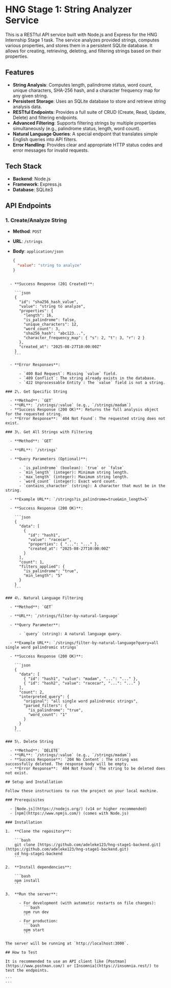# HNG Stage 1: String Analyzer Service

This is a RESTful API service built with Node.js and Express for the HNG Internship Stage 1 task. The service analyzes provided strings, computes various properties, and stores them in a persistent SQLite database. It allows for creating, retrieving, deleting, and filtering strings based on their properties.

## Features

- **String Analysis**: Computes length, palindrome status, word count, unique characters, SHA-256 hash, and a character frequency map for any given string.
- **Persistent Storage**: Uses an SQLite database to store and retrieve string analysis data.
- **RESTful Endpoints**: Provides a full suite of CRUD (Create, Read, Update, Delete) and filtering endpoints.
- **Advanced Filtering**: Supports filtering strings by multiple properties simultaneously (e.g., palindrome status, length, word count).
- **Natural Language Queries**: A special endpoint that translates simple English queries into API filters.
- **Error Handling**: Provides clear and appropriate HTTP status codes and error messages for invalid requests.

## Tech Stack

- **Backend**: Node.js
- **Framework**: Express.js
- **Database**: SQLite3

## API Endpoints

### 1. Create/Analyze String

- **Method**: `POST`
- **URL**: `/strings`
- **Body**: `application/json`

  ```json
  {
    "value": "string to analyze"
  }
````

  - **Success Response (201 Created)**:

    ```json
    {
      "id": "sha256_hash_value",
      "value": "string to analyze",
      "properties": {
        "length": 16,
        "is_palindrome": false,
        "unique_characters": 12,
        "word_count": 3,
        "sha256_hash": "abc123...",
        "character_frequency_map": { "s": 2, "t": 3, "r": 2 }
      },
      "created_at": "2025-08-27T10:00:00Z"
    }
    ```

  - **Error Responses**:

      - `400 Bad Request`: Missing `value` field.
      - `409 Conflict`: The string already exists in the database.
      - `422 Unprocessable Entity`: The `value` field is not a string.

### 2\. Get Specific String

  - **Method**: `GET`
  - **URL**: `/strings/:value` (e.g., `/strings/madam`)
  - **Success Response (200 OK)**: Returns the full analysis object for the requested string.
  - **Error Response**: `404 Not Found`: The requested string does not exist.

### 3\. Get All Strings with Filtering

  - **Method**: `GET`

  - **URL**: `/strings`

  - **Query Parameters (Optional)**:

      - `is_palindrome` (boolean): `true` or `false`
      - `min_length` (integer): Minimum string length.
      - `max_length` (integer): Maximum string length.
      - `word_count` (integer): Exact word count.
      - `contains_character` (string): A character that must be in the string.

  - **Example URL**: `/strings?is_palindrome=true&min_length=5`

  - **Success Response (200 OK)**:

    ```json
    {
      "data": [
        {
          "id": "hash1",
          "value": "racecar",
          "properties": { "...": "..." },
          "created_at": "2025-08-27T10:00:00Z"
        }
      ],
      "count": 1,
      "filters_applied": {
        "is_palindrome": "true",
        "min_length": "5"
      }
    }
    ```

### 4\. Natural Language Filtering

  - **Method**: `GET`

  - **URL**: `/strings/filter-by-natural-language`

  - **Query Parameter**:

      - `query` (string): A natural language query.

  - **Example URL**: `/strings/filter-by-natural-language?query=all single word palindromic strings`

  - **Success Response (200 OK)**:

    ```json
    {
      "data": [
        { "id": "hash1", "value": "madam", "...": "..." },
        { "id": "hash2", "value": "racecar", "...": "..." }
      ],
      "count": 2,
      "interpreted_query": {
        "original": "all single word palindromic strings",
        "parsed_filters": {
          "is_palindrome": "true",
          "word_count": "1"
        }
      }
    }
    ```

### 5\. Delete String

  - **Method**: `DELETE`
  - **URL**: `/strings/:value` (e.g., `/strings/madam`)
  - **Success Response**: `204 No Content`: The string was successfully deleted. The response body will be empty.
  - **Error Response**: `404 Not Found`: The string to be deleted does not exist.

## Setup and Installation

Follow these instructions to run the project on your local machine.

### Prerequisites

  - [Node.js](https://nodejs.org/) (v14 or higher recommended)
  - [npm](https://www.npmjs.com/) (comes with Node.js)

### Installation

1.  **Clone the repository**:

    ```bash
    git clone [https://github.com/adeleke123/hng-stage1-backend.git](https://github.com/adeleke123/hng-stage1-backend.git)
    cd hng-stage1-backend
    ```

2.  **Install dependencies**:

    ```bash
    npm install
    ```

3.  **Run the server**:

      - For development (with automatic restarts on file changes):
        ```bash
        npm run dev
        ```
      - For production:
        ```bash
        npm start
        ```

The server will be running at `http://localhost:3000`.

## How to Test

It is recommended to use an API client like [Postman](https://www.postman.com/) or [Insomnia](https://insomnia.rest/) to test the endpoints.

```
```
